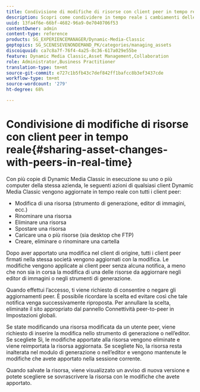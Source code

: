 ```yaml
---
title: Condivisione di modifiche di risorse con client peer in tempo reale
description: Scopri come condividere in tempo reale i cambiamenti delle risorse con i colleghi.
uuid: 13fa4f6e-66bf-4682-96a9-0e7040706f53
contentOwner: admin
content-type: reference
products: SG_EXPERIENCEMANAGER/Dynamic-Media-Classic
geptopics: SG_SCENESEVENONDEMAND_PK/categories/managing_assets
discoiquuid: ca7c8a7f-76f4-4a25-8c36-617a029e55be
feature: Dynamic Media Classic,Asset Management,Collaboration
role: Administrator,Business Practitioner
translation-type: tm+mt
source-git-commit: e727c1b5fb43c7def842ff1bafcc8b3ef3437cde
workflow-type: tm+mt
source-wordcount: '279'
ht-degree: 68%

---
```



# Condivisione di modifiche di risorse con client peer in tempo reale{#sharing-asset-changes-with-peers-in-real-time}

Con più copie di Dynamic Media Classic in esecuzione su uno o più computer della stessa azienda, le seguenti azioni di qualsiasi client Dynamic Media Classic vengono aggiornate in tempo reale con tutti i client peer:

* Modifica di una risorsa (strumento di generazione, editor di immagini, ecc.)
* Rinominare una risorsa
* Eliminare una risorsa
* Spostare una risorsa
* Caricare una o più risorse (sia desktop che FTP)
* Creare, eliminare o rinominare una cartella

Dopo aver apportato una modifica nel client di origine, tutti i client peer firmati nella stessa società vengono aggiornati con la modifica. Le modifiche vengono applicate ai client peer senza alcuna notifica, a meno che non sia in corsa la modifica di una delle risorse da aggiornare negli editor di immagini o negli strumenti di generazione.

Quando effettui l’accesso, ti viene richiesto di consentire o negare gli aggiornamenti peer. È possibile ricordare la scelta ed evitare così che tale notifica venga successivamente riproposta. Per annullare la scelta, eliminate il sito appropriato dal pannello Connettività peer-to-peer in Impostazioni globali.

Se state modificando una risorsa modificata da un utente peer, viene richiesto di inserire la modifica nello strumento di generazione o nell’editor. Se scegliete Sì, le modifiche apportate alla risorsa vengono eliminate e viene reimportata la risorsa aggiornata. Se scegliete No, la risorsa resta inalterata nel modulo di generazione o nell’editor e vengono mantenute le modifiche che avete apportato nella sessione corrente.

Quando salvate la risorsa, viene visualizzato un avviso di nuova versione e potete scegliere se sovrascrivere la risorsa con le modifiche che avete apportato.
